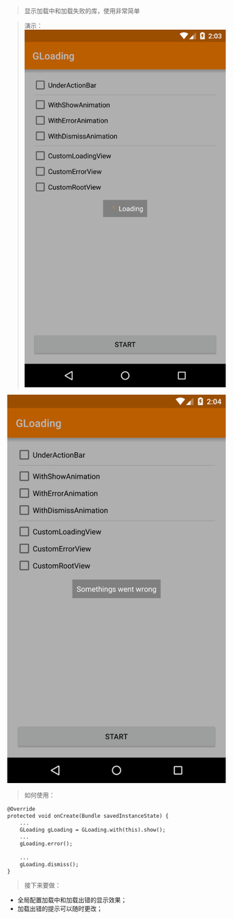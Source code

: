 > 显示加载中和加载失败的库，使用非常简单

> 演示：
![加载中](https://github.com/goyourfly/GLoading/blob/master/img/loading.png?raw=true)

![加载失败](https://github.com/goyourfly/GLoading/blob/master/img/error.png?raw=true)

> 如何使用：

    @Override
    protected void onCreate(Bundle savedInstanceState) {
        ...
        GLoading gLoading = GLoading.with(this).show();
        ...
        gLoading.error();
        
        ...
        gLoading.dismiss();
    }

> 接下来要做：
- 全局配置加载中和加载出错的显示效果；
- 加载出错的提示可以随时更改；
